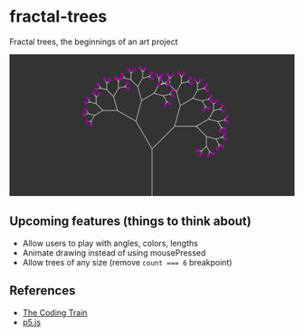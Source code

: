 # fractal-trees

Fractal trees, the beginnings of an art project

![](images/tree.png)

## Upcoming features (things to think about)

- Allow users to play with angles, colors, lengths
- Animate drawing instead of using mousePressed
- Allow trees of any size (remove `count === 6` breakpoint)

## References

- [The Coding Train](https://www.youtube.com/channel/UCvjgXvBlbQiydffZU7m1_aw)
- [p5.js](https://p5js.org/)

